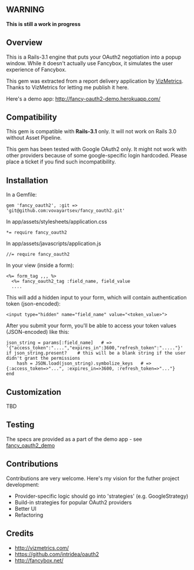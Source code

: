 WARNING
-------

**This is still a work in progress**

Overview
--------

This is a Rails-3.1 engine that puts your OAuth2 negotiation into a popup window. 
While it doesn't actually use Fancybox, it simulates the user experience of Fancybox.

This gem was extracted from a report delivery application by [VizMetrics](http://vizmetrics.com/). 
Thanks to VizMetrics for letting me publish it here.

Here's a demo app: http://fancy-oauth2-demo.herokuapp.com/

Compatibility
-------------

This gem is compatible with **Rails-3.1** only. It will not work on Rails 3.0 without Asset Pipeline. 

This gem has been tested with Google OAuth2 only. It might not work with other providers because of some google-specific 
login hardcoded. Please place a ticket if you find such incompatibility.

Installation
------------

In a Gemfile:

    gem 'fancy_oauth2', :git => 'git@github.com:vovayartsev/fancy_oauth2.git'
    
In app/assets/stylesheets/application.css

    *= require fancy_oauth2

In app/assets/javascripts/application.js

    //= require fancy_oauth2

In your view (inside a form):

    <%= form_tag ,,, %>
      <%= fancy_oauth2_tag :field_name, field_value
      ....

This will add a hidden input to your form, which will contain authentication token (json-encoded):
    
    <input type="hidden" name="field_name" value="<token_value>">
    
After you submit your form, you'll be able to access your token values (JSON-encoded) like this:

    json_string = params[:field_name]   # => '{"access_token":"....","expires_in":3600,"refresh_token":"....."}'
    if json_string.present?    # this will be a blank string if the user didn't grant the permissions 
        hash = JSON.load(json_string).symbolize_keys   # =>  {:access_token=>"...", :expires_in=>3600, :refresh_token=>"..."} 
    end

Customization
-------------

TBD

Testing
-------

The specs are provided as a part of the demo app - see [fancy_oauth2_demo](https://github.com/vovayartsev/fancy_oauth2_demo)

Contributions
-------------

Contributions are very welcome. Here's my vision for the futher project development:

* Provider-specific logic should go into 'strategies' (e.g. GoogleStrategy)
* Build-in strategies for popular OAuth2 providers
* Better UI 
* Refactoring 
 

Credits
-------

* http://vizmetrics.com/
* https://github.com/intridea/oauth2
* http://fancybox.net/

